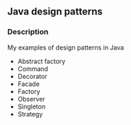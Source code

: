 ## Java design patterns

### Description
My examples of design patterns in Java

- Abstract factory 
- Command
- Decorator 
- Facade
- Factory
- Observer
- Singleton
- Strategy
